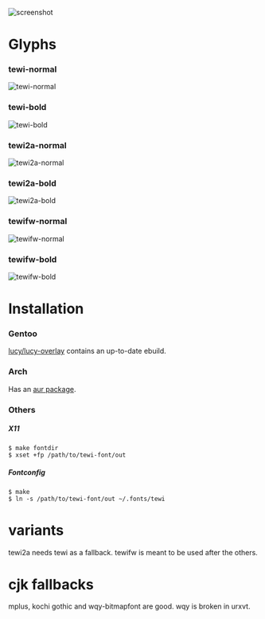 ![screenshot](https://luz.lu/tewi/tewi.png)

# Glyphs
### tewi-normal
![tewi-normal](https://luz.lu/tewi/tewi-normal.png)

### tewi-bold
![tewi-bold](https://luz.lu/tewi/tewi-bold.png)

### tewi2a-normal
![tewi2a-normal](https://luz.lu/tewi/tewi2a-normal.png)

### tewi2a-bold
![tewi2a-bold](https://luz.lu/tewi/tewi2a-bold.png)

### tewifw-normal
![tewifw-normal](https://luz.lu/tewi/tewifw-normal.png)

### tewifw-bold
![tewifw-bold](https://luz.lu/tewi/tewifw-bold.png)

# Installation
### Gentoo
[lucy/lucy-overlay](https://github.com/lucy/lucy-overlay) contains an
up-to-date ebuild.

### Arch
Has an [aur package](https://aur.archlinux.org/packages/bdf-tewi-git/).

### Others
##### X11
```
$ make fontdir
$ xset +fp /path/to/tewi-font/out
```

##### Fontconfig
```
$ make
$ ln -s /path/to/tewi-font/out ~/.fonts/tewi
```

# variants
tewi2a needs tewi as a fallback.
tewifw is meant to be used after the others.


# cjk fallbacks
mplus, kochi gothic and wqy-bitmapfont are good. wqy is broken in urxvt.
